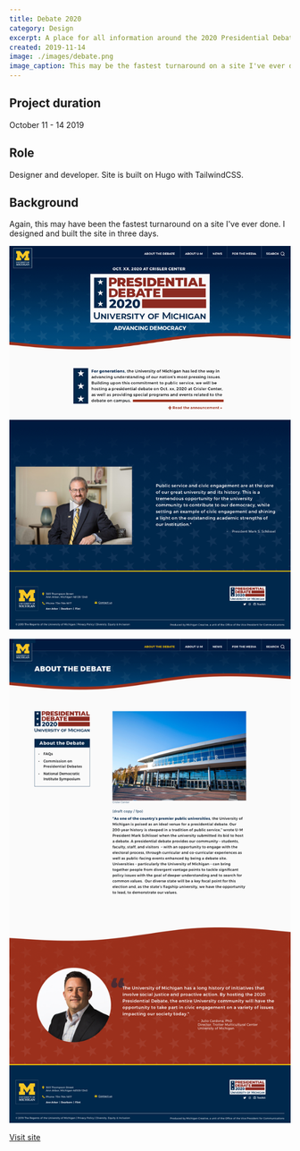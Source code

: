 ```yaml
---
title: Debate 2020
category: Design
excerpt: A place for all information around the 2020 Presidential Debate.
created: 2019-11-14
image: ./images/debate.png
image_caption: This may be the fastest turnaround on a site I've ever done. I designed and built the site in three days.
---
```

## Project duration

October 11 - 14 2019

## Role

Designer and developer. Site is built on Hugo with TailwindCSS.

## Background

Again, this may have been the fastest turnaround on a site I've ever done. I designed and built the site in three days.

![Home page of UM Dearborn](./images/debate2020-home.jpg)

![Some components for Dearborn](./images/debate2020-about.jpg)

[Visit site](https://debate2020.umich.edu/)